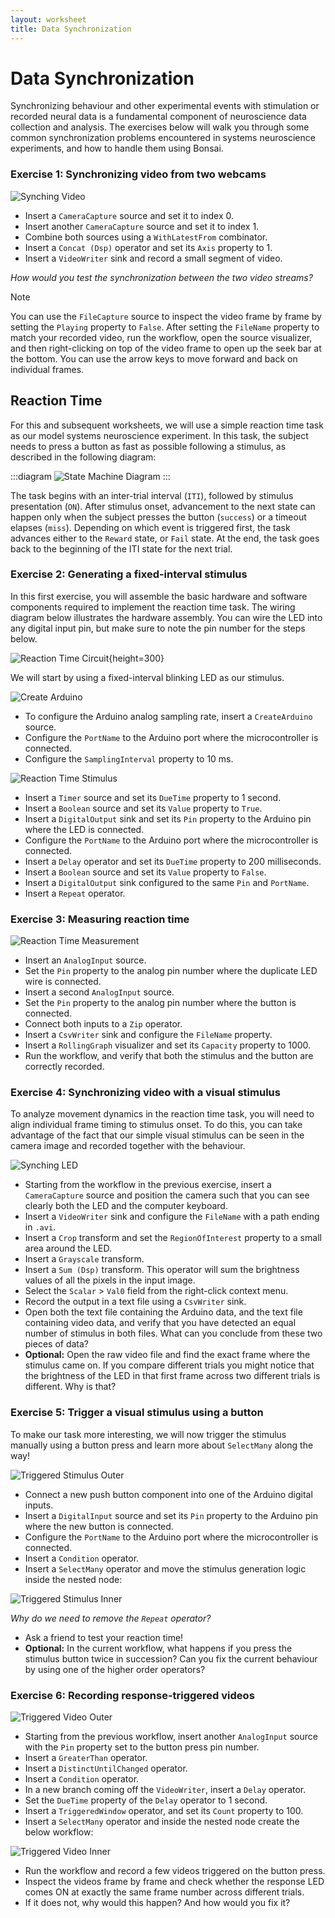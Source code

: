 ```yaml
---
layout: worksheet
title: Data Synchronization
---
```


# Data Synchronization

Synchronizing behaviour and other experimental events with stimulation or recorded neural data is a fundamental component of neuroscience data collection and analysis. The exercises below will walk you through some common synchronization problems encountered in systems neuroscience experiments, and how to handle them using Bonsai.

### **Exercise 1:** Synchronizing video from two webcams

![Synching Video](~/images/synching-webcam.svg)

- Insert a `CameraCapture` source and set it to index 0.
- Insert another `CameraCapture` source and set it to index 1.
- Combine both sources using a `WithLatestFrom` combinator.
- Insert a `Concat (Dsp)` operator and set its `Axis` property to 1.
- Insert a `VideoWriter` sink and record a small segment of video.

_How would you test the synchronization between the two video streams?_

> [!Note]
> You can use the `FileCapture` source to inspect the video frame by frame by setting the `Playing` property to `False`. After setting the `FileName` property to match your recorded video, run the workflow, open the source visualizer, and then right-clicking on top of the video frame to open up the seek bar at the bottom. You can use the arrow keys to move forward and back on individual frames.

## Reaction Time

For this and subsequent worksheets, we will use a simple reaction time task as our model systems neuroscience experiment. In this task, the subject needs to press a button as fast as possible following a stimulus, as described in the following diagram:

:::diagram
![State Machine Diagram](~/images/reactiontime.svg)
:::

The task begins with an inter-trial interval (`ITI`), followed by stimulus presentation (`ON`). After stimulus onset, advancement to the next state can happen only when the subject presses the button (`success`) or a timeout elapses (`miss`). Depending on which event is triggered first, the task advances either to the `Reward` state, or `Fail` state. At the end, the task goes back to the beginning of the ITI state for the next trial.

### **Exercise 2:** Generating a fixed-interval stimulus

In this first exercise, you will assemble the basic hardware and software components required to implement the reaction time task. The wiring diagram below illustrates the hardware assembly. You can wire the LED into any digital input pin, but make sure to note the pin number for the steps below.

![Reaction Time Circuit](~/images/reaction-time-circuit.png){height=300}

We will start by using a fixed-interval blinking LED as our stimulus.

![Create Arduino](~/images/create-arduino.svg)

- To configure the Arduino analog sampling rate, insert a `CreateArduino` source.
- Configure the `PortName` to the Arduino port where the microcontroller is connected.
- Configure the `SamplingInterval` property to 10 ms.

![Reaction Time Stimulus](~/images/reaction-time-stimulus.svg)

- Insert a `Timer` source and set its `DueTime` property to 1 second.
- Insert a `Boolean` source and set its `Value` property to `True`.
- Insert a `DigitalOutput` sink and set its `Pin` property to the Arduino pin where the LED is connected.
- Configure the `PortName` to the Arduino port where the microcontroller is connected.
- Insert a `Delay` operator and set its `DueTime` property to 200 milliseconds.
- Insert a `Boolean` source and set its `Value` property to `False`.
- Insert a `DigitalOutput` sink configured to the same `Pin` and `PortName`.
- Insert a `Repeat` operator.

### **Exercise 3:** Measuring reaction time

![Reaction Time Measurement](~/images/reaction-time-measurement.svg)

- Insert an `AnalogInput` source.
- Set the `Pin` property to the analog pin number where the duplicate LED wire is connected.
- Insert a second `AnalogInput` source.
- Set the `Pin` property to the analog pin number where the button is connected.
- Connect both inputs to a `Zip` operator.
- Insert a `CsvWriter` sink and configure the `FileName` property.
- Insert a `RollingGraph` visualizer and set its `Capacity` property to 1000.
- Run the workflow, and verify that both the stimulus and the button are correctly recorded.

### **Exercise 4:** Synchronizing video with a visual stimulus

To analyze movement dynamics in the reaction time task, you will need to align individual frame timing to stimulus onset. To do this, you can take advantage of the fact that our simple visual stimulus can be seen in the camera image and recorded together with the behaviour.

![Synching LED](~/images/synching-led.svg)

- Starting from the workflow in the previous exercise, insert a `CameraCapture` source and position the camera such that you can see clearly both the LED and the computer keyboard.
- Insert a `VideoWriter` sink and configure the `FileName` with a path ending in `.avi`.
- Insert a `Crop` transform and set the `RegionOfInterest` property to a small area around the LED.
- Insert a `Grayscale` transform.
- Insert a `Sum (Dsp)` transform. This operator will sum the brightness values of all the pixels in the input image.
- Select the `Scalar` > `Val0` field from the right-click context menu.
- Record the output in a text file using a `CsvWriter` sink.
- Open both the text file containing the Arduino data, and the text file containing video data, and verify that you have detected an equal number of stimulus in both files. What can you conclude from these two pieces of data?
- **Optional:** Open the raw video file and find the exact frame where the stimulus came on. If you compare different trials you might notice that the brightness of the LED in that first frame across two different trials is different. Why is that?

### **Exercise 5:** Trigger a visual stimulus using a button

To make our task more interesting, we will now trigger the stimulus manually using a button press and learn more about `SelectMany` along the way!

![Triggered Stimulus Outer](~/images/triggered-stimulus-outer.svg)

- Connect a new push button component into one of the Arduino digital inputs.
- Insert a `DigitalInput` source and set its `Pin` property to the Arduino pin where the new button is connected.
- Configure the `PortName` to the Arduino port where the microcontroller is connected.
- Insert a `Condition` operator.
- Insert a `SelectMany` operator and move the stimulus generation logic inside the nested node:

![Triggered Stimulus Inner](~/images/triggered-stimulus-inner.svg)

_Why do we need to remove the `Repeat` operator?_

- Ask a friend to test your reaction time!
- **Optional:** In the current workflow, what happens if you press the stimulus button twice in succession? Can you fix the current behaviour by using one of the higher order operators?

### **Exercise 6:** Recording response-triggered videos

![Triggered Video Outer](~/images/triggered-video-outer.svg)

- Starting from the previous workflow, insert another `AnalogInput` source with the `Pin` property set to the button press pin number.
- Insert a `GreaterThan` operator.
- Insert a `DistinctUntilChanged` operator.
- Insert a `Condition` operator.
- In a new branch coming off the `VideoWriter`, insert a `Delay` operator.
- Set the `DueTime` property of the `Delay` operator to 1 second.
- Insert a `TriggeredWindow` operator, and set its `Count` property to 100.
- Insert a `SelectMany` operator and inside the nested node create the below workflow:

![Triggered Video Inner](~/images/triggered-video-inner.svg)

- Run the workflow and record a few videos triggered on the button press.
- Inspect the videos frame by frame and check whether the response LED comes ON at exactly the same frame number across different trials.
- If it does not, why would this happen? And how would you fix it?
